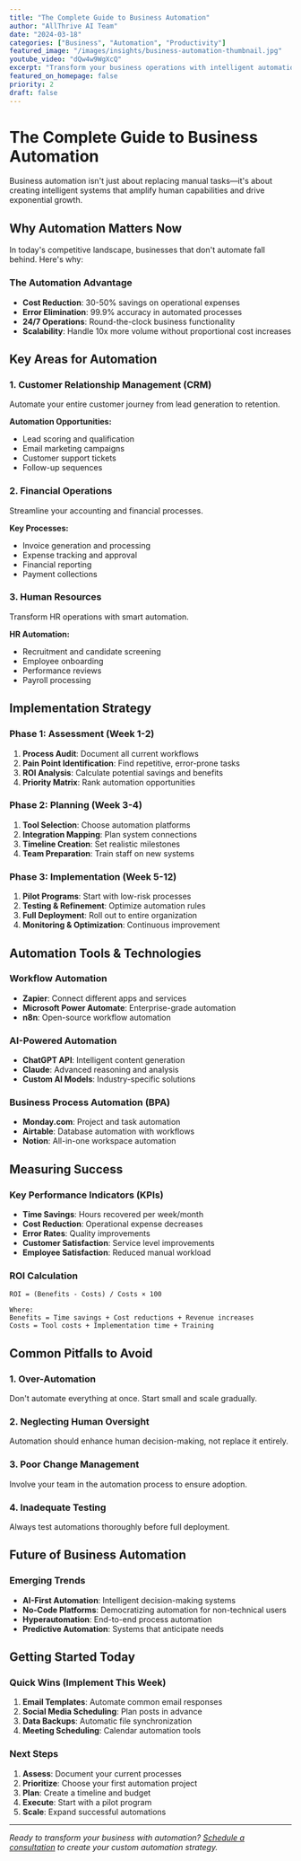 ```yaml
---
title: "The Complete Guide to Business Automation"
author: "AllThrive AI Team"
date: "2024-03-18"
categories: ["Business", "Automation", "Productivity"]
featured_image: "/images/insights/business-automation-thumbnail.jpg"
youtube_video: "dQw4w9WgXcQ"
excerpt: "Transform your business operations with intelligent automation strategies that reduce costs, eliminate errors, and boost productivity."
featured_on_homepage: false
priority: 2
draft: false
---
```


# The Complete Guide to Business Automation

Business automation isn't just about replacing manual tasks—it's about creating intelligent systems that amplify human capabilities and drive exponential growth.

## Why Automation Matters Now

In today's competitive landscape, businesses that don't automate fall behind. Here's why:

### The Automation Advantage
- **Cost Reduction**: 30-50% savings on operational expenses
- **Error Elimination**: 99.9% accuracy in automated processes
- **24/7 Operations**: Round-the-clock business functionality
- **Scalability**: Handle 10x more volume without proportional cost increases

## Key Areas for Automation

### 1. Customer Relationship Management (CRM)
Automate your entire customer journey from lead generation to retention.

**Automation Opportunities:**
- Lead scoring and qualification
- Email marketing campaigns
- Customer support tickets
- Follow-up sequences

### 2. Financial Operations
Streamline your accounting and financial processes.

**Key Processes:**
- Invoice generation and processing
- Expense tracking and approval
- Financial reporting
- Payment collections

### 3. Human Resources
Transform HR operations with smart automation.

**HR Automation:**
- Recruitment and candidate screening
- Employee onboarding
- Performance reviews
- Payroll processing

## Implementation Strategy

### Phase 1: Assessment (Week 1-2)
1. **Process Audit**: Document all current workflows
2. **Pain Point Identification**: Find repetitive, error-prone tasks
3. **ROI Analysis**: Calculate potential savings and benefits
4. **Priority Matrix**: Rank automation opportunities

### Phase 2: Planning (Week 3-4)
1. **Tool Selection**: Choose automation platforms
2. **Integration Mapping**: Plan system connections
3. **Timeline Creation**: Set realistic milestones
4. **Team Preparation**: Train staff on new systems

### Phase 3: Implementation (Week 5-12)
1. **Pilot Programs**: Start with low-risk processes
2. **Testing & Refinement**: Optimize automation rules
3. **Full Deployment**: Roll out to entire organization
4. **Monitoring & Optimization**: Continuous improvement

## Automation Tools & Technologies

### Workflow Automation
- **Zapier**: Connect different apps and services
- **Microsoft Power Automate**: Enterprise-grade automation
- **n8n**: Open-source workflow automation

### AI-Powered Automation
- **ChatGPT API**: Intelligent content generation
- **Claude**: Advanced reasoning and analysis
- **Custom AI Models**: Industry-specific solutions

### Business Process Automation (BPA)
- **Monday.com**: Project and task automation
- **Airtable**: Database automation with workflows
- **Notion**: All-in-one workspace automation

## Measuring Success

### Key Performance Indicators (KPIs)
- **Time Savings**: Hours recovered per week/month
- **Cost Reduction**: Operational expense decreases
- **Error Rates**: Quality improvements
- **Customer Satisfaction**: Service level improvements
- **Employee Satisfaction**: Reduced manual workload

### ROI Calculation
```
ROI = (Benefits - Costs) / Costs × 100

Where:
Benefits = Time savings + Cost reductions + Revenue increases
Costs = Tool costs + Implementation time + Training
```

## Common Pitfalls to Avoid

### 1. Over-Automation
Don't automate everything at once. Start small and scale gradually.

### 2. Neglecting Human Oversight
Automation should enhance human decision-making, not replace it entirely.

### 3. Poor Change Management
Involve your team in the automation process to ensure adoption.

### 4. Inadequate Testing
Always test automations thoroughly before full deployment.

## Future of Business Automation

### Emerging Trends
- **AI-First Automation**: Intelligent decision-making systems
- **No-Code Platforms**: Democratizing automation for non-technical users
- **Hyperautomation**: End-to-end process automation
- **Predictive Automation**: Systems that anticipate needs

## Getting Started Today

### Quick Wins (Implement This Week)
1. **Email Templates**: Automate common email responses
2. **Social Media Scheduling**: Plan posts in advance
3. **Data Backups**: Automatic file synchronization
4. **Meeting Scheduling**: Calendar automation tools

### Next Steps
1. **Assess**: Document your current processes
2. **Prioritize**: Choose your first automation project
3. **Plan**: Create a timeline and budget
4. **Execute**: Start with a pilot program
5. **Scale**: Expand successful automations

---

*Ready to transform your business with automation? [Schedule a consultation](/contact) to create your custom automation strategy.*